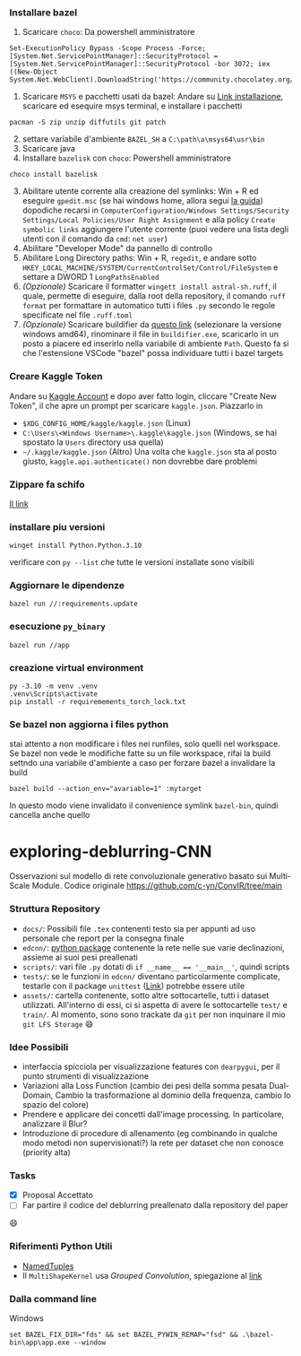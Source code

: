 ### Installare bazel
1. Scaricare `choco`: Da powershell amministratore
```
Set-ExecutionPolicy Bypass -Scope Process -Force; [System.Net.ServicePointManager]::SecurityProtocol = [System.Net.ServicePointManager]::SecurityProtocol -bor 3072; iex ((New-Object System.Net.WebClient).DownloadString('https://community.chocolatey.org/install.ps1'))
```
1. Scaricare `MSYS` e pacchetti usati da bazel: Andare su [Link installazione](https://msys2.org), scaricare ed esequire msys terminal, e installare i pacchetti
```
pacman -S zip unzip diffutils git patch
```
2. settare variabile d'ambiente `BAZEL_SH` a `C:\path\a\msys64\usr\bin`
2. Scaricare java
2. Installare `bazelisk` con `choco`: Powershell amministratore
```
choco install bazelisk
```
3. Abilitare utente corrente alla creazione del symlinks: Win + R ed eseguire `gpedit.msc` (se hai windows home, allora segui [la guida](https://www.majorgeeks.com/content/page/enable_group_policy_editor_in_windows_10_home_edition.html))
   dopodiche recarsi in `ComputerConfiguration/Windows Settings/Security Settings/Local Policies/User Right Assignment` e alla policy `Create symbolic links` aggiungere
   l'utente corrente (puoi vedere una lista degli utenti con il comando da `cmd`: `net user`)
4. Abilitare "Developer Mode" da pannello di controllo
5. Abilitare Long Directory paths: Win + R, `regedit`, e andare sotto `HKEY_LOCAL_MACHINE/SYSTEM/CurrentControlSet/Control/FileSystem` e settare a DWORD 1 `LongPathsEnabled`
6. *(Opzionale)* Scaricare il formatter `wingett install astral-sh.ruff`, il quale, permette di eseguire, dalla root della repository, il comando `ruff format` per
   formattare in automatico tutti i files `.py` secondo le regole specificate nel file `.ruff.toml`
7. *(Opzionale)* Scaricare buildifier da [questo link](https://github.com/bazelbuild/buildtools/releases) (selezionare la versione windows amd64), rinominare il file in `buildifier.exe`,
   scaricarlo in un posto a piacere ed inserirlo nella variabile di ambiente `Path`.
   Questo fa si che l'estensione VSCode "bazel" possa individuare tutti i bazel targets

### Creare Kaggle Token
Andare su [Kaggle Account](https://www.kaggle.com/settings/account) e dopo aver fatto login, cliccare "Create New Token", il che apre un prompt per scaricare `kaggle.json`.
Piazzarlo in 
- `$XDG_CONFIG_HOME/kaggle/kaggle.json` (Linux)
- `C:\Users\<Windows Username>\.kaggle\kaggle.json` (Windows, se hai spostato la `Users` directory usa quella)
- `~/.kaggle/kaggle.json` (Altro)
Una volta che `kaggle.json` sta al posto giusto, `kaggle.api.authenticate()` non dovrebbe dare problemi

### Zippare fa schifo
[Il link](https://github.com/bazelbuild/bazel/issues/8981)

### installare piu versioni
```
winget install Python.Python.3.10
```
verificare con `py --list` che tutte le versioni installate sono visibili

### Aggiornare le dipendenze
```
bazel run //:requirements.update
```

### esecuzione `py_binary`
```
bazel run //app
```

### creazione virtual environment
```
py -3.10 -m venv .venv
.venv\Scripts\activate
pip install -r requiremements_torch_lock.txt
```

### Se bazel non aggiorna i files python
stai attento a non modificare i files nei runfiles, solo quelli nel workspace. Se bazel non vede le modifiche fatte su un file workspace,
rifai la build settndo una variabile d'ambiente a caso per forzare bazel a invalidare la build
```
bazel build --action_env="avariable=1" :mytarget
```
In questo modo viene invalidato il convenience symlink `bazel-bin`, quindi cancella anche quello

# exploring-deblurring-CNN
Osservazioni sul modello di rete convoluzionale generativo basato sui Multi-Scale Module. Codice originale https://github.com/c-yn/ConvIR/tree/main

### Struttura Repository
- `docs/`: Possibili file `.tex` contenenti testo sia per appunti ad uso personale che report per la consegna finale
- `edcnn/`: [python package](https://docs.python.org/3/tutorial/modules.html#packages) contenente la rete nelle sue varie declinazioni, assieme ai suoi pesi preallenati
- `scripts/`: vari file `.py` dotati di `if __name__ == '__main__'`, quindi scripts
- `tests/`: se le funzioni in `edcnn/` diventano particolarmente complicate, testarle con il package `unittest` ([Link](https://realpython.com/python-unittest/)) potrebbe essere utile
- `assets/`: cartella contenente, sotto altre sottocartelle, tutti i dataset utilizzati. All'interno di essi, ci si aspetta di
avere le sottocartelle `test/` e `train/`. Al momento, sono sono trackate da `git` per non inquinare il mio `git LFS Storage` :smile:

### Idee Possibili
- interfaccia spicciola per visualizzazione features con `dearpygui`, per il punto strumenti di visualizzazione
- Variazioni alla Loss Function (cambio dei pesi della somma pesata Dual-Domain, Cambio la trasformazione al dominio della frequenza, cambio lo spazio del colore)
- Prendere e applicare dei concetti dall'image processing. In particolare, analizzare il Blur?
- Introduzione di procedure di allenamento (eg combinando in qualche modo metodi non supervisionati?) la rete per dataset che non conosce (priority alta)

### Tasks
- [X] Proposal Accettato
- [ ] Far partire il codice del deblurring preallenato dalla repository del paper

:smile:

### Riferimenti Python Utili
- [NamedTuples](https://realpython.com/python-namedtuple/)
- Il `MultiShapeKernel` usa *Grouped Convolution*, spiegazione al [link](https://paperswithcode.com/method/grouped-convolution#:~:text=A%20Grouped%20Convolution%20uses%20a,level%20and%20high%20level%20features.)

### Dalla command line
Windows
```
set BAZEL_FIX_DIR="fds" && set BAZEL_PYWIN_REMAP="fsd" && .\bazel-bin\app\app.exe --window
```